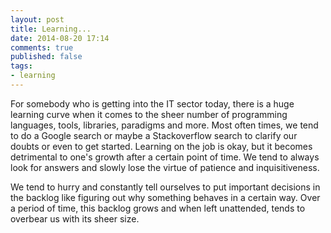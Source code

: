```yaml
---
layout: post
title: Learning...
date: 2014-08-20 17:14
comments: true
published: false
tags:
- learning
---
```

For somebody who is getting into the IT sector today, there is a huge learning curve when it comes to the sheer number of programming languages, tools, libraries, paradigms and more. Most often times, we tend to do a Google search or maybe a Stackoverflow search to clarify our doubts or even to get started. Learning on the job is okay, but it becomes detrimental to one's growth after a certain point of time. We tend to always look for answers and slowly lose the virtue of patience and inquisitiveness. <!--more-->

We tend to hurry and constantly tell ourselves to put important decisions in the backlog like figuring out why something behaves in a certain way. Over a period of time, this backlog grows and when left unattended, tends to overbear us with its sheer size.

